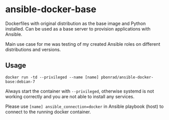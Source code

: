 ansible-docker-base
===================

Dockerfiles with original distribution as the base image and Python installed. Can be used as a base server to provision applications with Ansible.

Main use case for me was testing of my created Ansible roles on different distributions and versions.

Usage
-----
    docker run -td --privileged --name [name] pbonrad/ansible-docker-base:debian-7

Always start the container with `--privileged`, otherwise systemd is not working correctly and you are not able to install any services.

Please use `[name] ansible_connection=docker` in Ansible playbook (host) to connect to the running docker container.
